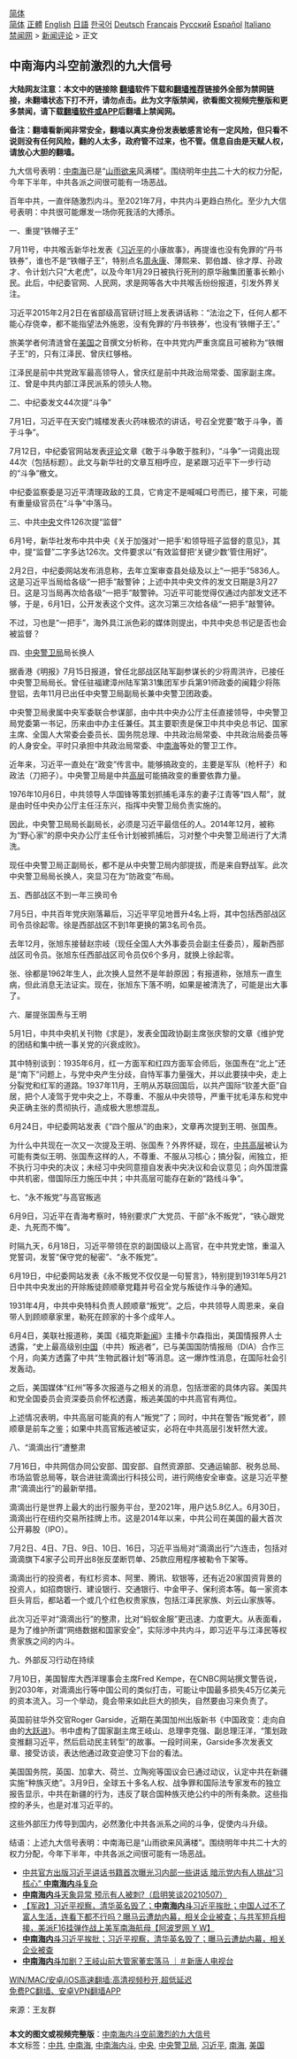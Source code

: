  <!-- 面包屑导航 --> <div class="breadcrumb"><!-- GTranslate: https://gtranslate.io/ -->  <div class="switcher notranslate">  <div class="selected">  <a href="#" onclick="return false;"> 简体</a>  </div>  <div class="option">  <a href="https://www.bannedbook.org" onclick="doGTranslate('zh-CN|zh-CN');jQuery('div.switcher div.selected a').html(jQuery(this).html());return false;" title="简体中文" class="nturl selected"> 简体</a>  <a href="https://www.bannedbook.org/zh-tw/" onclick="doGTranslate('zh-CN|zh-TW');jQuery('div.switcher div.selected a').html(jQuery(this).html());return false;" title="繁體中文" class="nturl"> 正體</a>  <a href="https://www.bannedbook.org/en/" onclick="doGTranslate('zh-CN|en');jQuery('div.switcher div.selected a').html(jQuery(this).html());return false;" title="English" class="nturl"> English</a>  <a href="https://www.bannedbook.org/ja/" onclick="doGTranslate('zh-CN|ja');jQuery('div.switcher div.selected a').html(jQuery(this).html());return false;" title="日本語" class="nturl"> 日語</a>  <a href="https://www.bannedbook.org/ko/" onclick="doGTranslate('zh-CN|ko');jQuery('div.switcher div.selected a').html(jQuery(this).html());return false;" title="한국어" class="nturl"> 한국어</a>  <a href="https://www.bannedbook.org/de/" onclick="doGTranslate('zh-CN|de');jQuery('div.switcher div.selected a').html(jQuery(this).html());return false;" title="Deutsch" class="nturl"> Deutsch</a>  <a href="https://www.bannedbook.org/fr/" onclick="doGTranslate('zh-CN|fr');jQuery('div.switcher div.selected a').html(jQuery(this).html());return false;" title="Français" class="nturl"> Français</a>  <a href="https://www.bannedbook.org/ru/" onclick="doGTranslate('zh-CN|ru');jQuery('div.switcher div.selected a').html(jQuery(this).html());return false;" title="Русский" class="nturl"> Русский</a>  <a href="https://www.bannedbook.org/es/" onclick="doGTranslate('zh-CN|es');jQuery('div.switcher div.selected a').html(jQuery(this).html());return false;" title="Español" class="nturl"> Español</a>  <a href="https://www.bannedbook.org/it/" onclick="doGTranslate('zh-CN|it');jQuery('div.switcher div.selected a').html(jQuery(this).html());return false;" title="Italiano" class="nturl"> Italiano</a>  </div>  </div>      <div class='breadcrumb-sub'><!-- Breadcrumb NavXT 6.3.0 --> <a href="https://www.bannedbook.org/" class="home">禁闻网</a> &gt; <a href="https://www.bannedbook.org/bnews/comments/" class="category">新闻评论</a> &gt; 正文</div></div><h2>中南海内斗空前激烈的九大信号</h2> <p class="notice"><b>大陆网友注意：本文中的链接除 <a href="https://github.com/bannedbook/fanqiang" >翻墙</a>软件下载和<a href="https://github.com/killgcd/justmysocks/blob/master/README.md">翻墙推荐</a>链接外全部为禁网链接，未翻墙状态下打不开，请勿点击。此为文字版禁闻，欲看图文视频完整版和更多禁闻，请下载<a href="https://github.com/bannedbook/fanqiang">翻墙软件或APP</a>后翻墙上禁闻网。</p><p>备注：翻墙看新闻非常安全，翻墙以真实身份发表敏感言论有一定风险，但只看不说则没有任何风险，翻的人太多，政府管不过来，也不管。信息自由是天赋人权，请放心大胆的翻墙。</b></p>  <div class="entry"> <p id="summary">九大信号表明：<a href="https://www.bannedbook.org/bnews/tag/%e4%b8%ad%e5%8d%97%e6%b5%b7/" class="st_tag internal_tag" rel="tag" title="标签 中南海 下的日志">中南海</a>已是“<span class='wp_keywordlink'><a href="https://www.bannedbook.org/forum11/topic603.html" title="我们告诉未来 第五集 山雨欲来" target="_blank">山雨欲来</a></span>风满楼”。围绕明年<a href="https://www.bannedbook.org/bnews/tag/%e4%b8%ad%e5%85%b1/" class="st_tag internal_tag" rel="tag" title="标签 中共 下的日志">中共</a>二十大的权力分配，今年下半年，中共各派之间很可能有一场恶战。</p> <p>百年中共，一直伴随激烈内斗。至2021年7月，中共内斗更趋白热化。至少九大信号表明：中共很可能爆发一场你死我活的大搏杀。</p> <p>一、重提“铁帽子王”</p> <p>7月11号，中共喉舌新华社发表《<a href="https://www.bannedbook.org/bnews/tag/%e4%b9%a0%e8%bf%91%e5%b9%b3/" class="st_tag internal_tag" rel="tag" title="标签 习近平 下的日志">习近平</a>的小康故事》，再提谁也没有免罪的“丹书铁券”，谁也不是“铁帽子王”，特别点名<span class='wp_keywordlink'><a href="https://www.bannedbook.org/forum2/topic2891.html" title="《周永康其人》《周永康传》" target="_blank">周永康</a></span>、薄熙来、郭伯雄、徐才厚、孙政才、令计划六只“大老虎”，以及今年1月29日被执行死刑的原华融集团董事长赖小民。此后，中纪委官网、人民网，求是网等各大中共喉舌纷纷报道，引发外界关注。</p> <p>习近平2015年2月2日在省部级高官研讨班上发表讲话称：“法治之下，任何人都不能心存侥幸，都不能指望法外施恩，没有免罪的‘丹书铁券’，也没有‘铁帽子王’。”</p> <p>旅美学者何清涟曾在<a href="https://www.bannedbook.org/bnews/tag/%e7%be%8e%e5%9b%bd/" class="st_tag internal_tag" rel="tag" title="标签 美国 下的日志">美国</a>之音撰文分析称，在中共党内严重贪腐且可被称为“铁帽子王”的，只有江泽民、曾庆红够格。</p> <p>江泽民是前中共党政军最高领导人，曾庆红是前中共政治局常委、国家副主席。江、曾是中共内部江泽民派系的领头人物。</p> <p>二、中纪委发文44次提“斗争”</p> <p>7月1日，习近平在天安门城楼发表火药味极浓的讲话，号召全党要“敢于斗争，善于斗争”。</p> <p>7月12日，中纪委官网站发表<span class='wp_keywordlink_affiliate'><a href="https://www.bannedbook.org/bnews/comments/" title="新闻评论" target="_blank">评论</a></span>文章《敢于斗争敢于胜利》，“斗争”一词竟出现44次（包括标题）。此文与新华社的文章互相呼应，是紧跟习近平下一步行动的“斗争”檄文。</p> <p>中纪委监察委是习近平清理政敌的工具，它肯定不是喊喊口号而已，接下来，可能有重量级官员在“斗争”中落马。</p> <p>三、中共<a href="https://www.bannedbook.org/bnews/tag/%E4%B8%AD%E5%A4%AE/" class="st_tag internal_tag" rel="tag" title="标签 中央 下的日志">中央</a>文件126次提“监督”</p> <p>6月1号，新华社发布中共中央《关于加强对‘一把手’和领导班子监督的意见》，其中，提“监督”二字多达126次。文件要求以“有效监督把‘关键少数’管住用好”。</p>  <p>2月2日，中纪委网站发布消息称，去年立案审查县处级及以上“一把手”5836人。这是习近平当局给各级“一把手”敲警钟；上述中共中央文件的发文日期是3月27日。这是习当局再次给各级“一把手”敲警钟。习近平可能觉得仅通过内部发文还不够，于是，6月1日，公开发表这个文件。这次习第三次给各级“一把手”敲警钟。</p> <p>不过，习也是“一把手”，海外具江派色彩的媒体则提出，中共中央总书记是否也会被监督？</p> <p>四、<a href="https://www.bannedbook.org/bnews/tag/%e4%b8%ad%e5%a4%ae%e8%ad%a6%e5%8d%ab%e5%b1%80/" class="st_tag internal_tag" rel="tag" title="标签 中央警卫局 下的日志">中央警卫局</a>局长换人</p> <p>据香港《明报》7月15日报道，曾任北部战区陆军副参谋长的少将周洪许，已接任中央警卫局局长。曾任驻福建漳州陆军第31集团军步兵第91师政委的闽籍少将陈登铝，去年11月已出任中央警卫局副局长兼中央警卫团政委。</p> <p>中央警卫局隶属中央军委联合参谋部，由中共中央办公厅主任直接领导，中央警卫局党委第一书记，历来由中办主任兼任。其主要职责是保卫中共中央总书记、国家主席、全国人大常委会委员长、国务院总理、中共政治局常委、中共政治局委员等的人身安全。平时只承担中共政治局常委、中<a href="https://www.bannedbook.org/bnews/tag/%e5%8d%97%e6%b5%b7/" class="st_tag internal_tag" rel="tag" title="标签 南海 下的日志">南海</a>等处的警卫工作。</p> <p>近年来，习近平一直处在“政变”传言中。能够搞政变的，主要是军队（枪杆子）和政法（刀把子）。中央警卫局是中共<span class='wp_keywordlink_affiliate'><a href="https://www.bannedbook.org/bnews/ccpdope/" title="中共高层内幕" target="_blank">高层</a></span>可能搞政变的重要依靠力量。</p> <p>1976年10月6日，中共领导人华国锋等策划抓捕毛泽东的妻子江青等“四人帮”，就是由时任中央办公厅主任汪东兴，指挥中央警卫局负责实施的。</p> <p>因此，中央警卫局局长副局长，必须是习近平最信任的人。2014年12月，被称为“野心家”的原中央办公厅主任令计划被抓捕后，习对整个中央警卫局进行了大清洗。</p> <p>现任中央警卫局正副局长，都不是从中央警卫局内部提拔，而是来自野战军。此次中央警卫局局长换人，突显习在为“防政变”布局。</p> <p>五、西部战区不到一年三换司令</p> <p>7月5日，中共百年党庆刚落幕后，习近平罕见地晋升4名上将，其中包括西部战区司令员徐起零。徐是西部战区不到1年更换的第3名司令员。</p> <p>去年12月，张旭东接替赵宗岐（现任全国人大外事委员会副主任委员），履新西部战区司令员。张旭东任西部战区司令员仅6个多月，就换上徐起零。</p> <p>张、徐都是1962年生人，此次换人显然不是年龄原因；有报道称，张旭东一直生病，但此消息无法证实。现在，张旭东下落不明，如果是被清洗了，可能是出大事了。</p>  <p>六、屡提张国焘与王明</p> <p>5月1日，中共中央机关刊物《求是》，发表全国政协副主席张庆黎的文章《维护党的团结和集中统一事关党的兴衰成败》。</p> <p>其中特别谈到：1935年6月，红一方面军和红四方面军会师后，张国焘在“北上”还是“南下”问题上，与党中央产生分歧，自恃军事力量强大，并以此要挟中央，走上分裂党和红军的道路。1937年11月，王明从苏联回国后，以共产国际“钦差大臣”自居，把个人凌驾于党中央之上，不尊重、不服从中央领导，严重干扰毛泽东和党中央正确主张的贯彻执行，造成极大思想混乱。</p> <p>6月24日，中纪委网站发表《“四个服从”的由来》，文章再次提到王明、张国焘。</p> <p>为什么中共现在一次又一次提及王明、张国焘？外界怀疑，现在，<span class='wp_keywordlink_affiliate'><a href="https://www.bannedbook.org/bnews/ccpdope/" title="中共高层" target="_blank">中共高层</a></span>被认为可能有类似王明、张国焘这样的人，不尊重、不服从习核心；搞分裂，闹独立，拒不执行习中央的决议；未经习中央同意擅自发表中央决议和会议意见；向外国泄露中共机密，借国际压力施压中共；中共高层可能存在新的“路线斗争”。</p> <p>七、“永不叛党”与高官叛逃</p> <p>6月9日，习近平在青海考察时，特别要求广大党员、干部“永不叛党”，“铁心跟党走、九死而不悔”。</p> <p>时隔九天，6月18日，习近平带领在京的副国级以上高官，在中共党史馆，重温入党誓词，发誓“保守党的秘密”、“永不叛党”。</p> <p>6月19日，中纪委网站发表《永不叛党不仅仅是一句誓言》，特别提到1931年5月21日中共中央发出的开除叛徒顾顺章党籍并号召全党与叛徒作斗争的通知。</p> <p>1931年4月，中共中央特科负责人顾顺章“叛党”。之后，中共领导人周恩来，亲自带人到顾顺章家里，勒死在顾家的十多个成年人。</p> <p>6月4日，美联社报道称，美国《福克斯<span class='wp_keywordlink_affiliate'><a href="https://www.bannedbook.org/" title="新闻">新闻</a></span>》主播卡尔森指出，美国情报界人士透露，“史上最高级别<span class='wp_keywordlink_affiliate'><a href="https://www.bannedbook.org/" title="中国" target="_blank">中国</a></span>（中共）叛逃者”，已与美国国防情报局（DIA）合作三个月，向美方透露了中共“生物武器计划”等消息。这一爆炸性消息，在国际社会引发轰动。</p> <p>之后，美国媒体“红州”等多次报道与之相关的消息，包括泄密的具体内容。美国共和党全国委员会资深委员俞怀松透露，叛逃美国的中共高官有两位。</p> <p>上述情况表明，中共高层可能真的有人“叛党”了；同时，中共在警告“叛党者”，顾顺章是前车之鉴；如果中共高官叛逃被证实，必将在中共高层引发轩然大波。</p>  <p>八、“滴滴出行”遭整肃</p> <p>7月16日，中共网信办同公安部、国安部、自然资源部、交通运输部、税务总局、市场监管总局等，联合进驻滴滴出行科技公司，进行网络安全审查。这是习近平整肃“滴滴出行”的最新举措。</p> <p>滴滴出行是世界上最大的出行服务平台，至2021年，用户达5.8亿人。6月30日，滴滴出行在纽约交易所挂牌上市。这是2014年以来，中共公司在美国的最大首次公开募股（IPO）。</p> <p>7月2日、4日、7日、9日、10日、16日，习近平当局对“滴滴出行”六连击，包括对滴滴旗下4家子公司开出8张反垄断罚单、25款应用程序被勒令下架等。</p> <p>滴滴出行的投资者，有红杉资本、阿里、腾讯、软银等，还有近20家国资背景的投资人，如招商银行、建设银行、交通银行、中金甲子、保利资本等。每一家资本巨头背后，都站着一个或几个红色权贵家族，包括江泽民家族、刘云山家族等。</p> <p>此次习近平对“滴滴出行”的整肃，比对“蚂蚁金服”更迅速、力度更大。从表面看，是为了维护所谓“网络数据和国家安全”，实际涉中共内斗，即习近平与江泽民等权贵家族之间的内斗。</p> <p>九、外部反习行动在持续</p> <p>7月10日，美国智库大西洋理事会主席Fred Kempe，在CNBC网站撰文警告说，到2030年，对滴滴出行等中国公司的类似打击，可能让中国最多损失45万亿美元的资本流入。习一个举动，竟会带来如此巨大的损失，自然要由习来负责了。</p> <p>英国前驻华外交官Roger Garside，近期在美国加州出版新书《中国政变：走向自由的<span class='wp_keywordlink'><a href="https://www.bannedbook.org/forum2/topic242.html" title="大跃进亲历记" target="_blank">大跃进</a></span>》。书中虚构了国家副主席王岐山、总理李克强、副总理汪洋，“策划政变推翻习近平，然后启动民主转型”的故事。一段时间来，Garside多次发表文章、接受访谈，表达他通过政变迫使习下台的看法。</p> <p>美国国务院，英国、加拿大、荷兰、立陶宛等国议会已通过动议，认定中共在新疆实施“种族灭绝”。3月9日，全球五十多名人权、战争罪和国际法专家发布的独立报告显示，中共在新疆的行为，违反了联合国种族灭绝公约中的所有条款。这些指控的矛头，也是对准习近平的。</p> <p>这些外部压力传导到国内，必然激化中共各派系之间的斗争，促使内斗升级。</p> <p>结语：上述九大信号表明：中南海已是“山雨欲来风满楼”。围绕明年中共二十大的权力分配，今年下半年，中共各派之间很可能有一场恶战。</p> <ul class='op-related-articles' title='相关阅读'> <li><a href='https://www.bannedbook.org/bnews/bannedvideo/20210715/1587203.html' target='_blank'>中共官方出版习近平讲话书籍首次曝光习内部一些讲话 暗示党内有人挑战“习核心” <b>中南海内斗</b>复杂</a></li> <li><a href='https://www.bannedbook.org/bnews/bannedvideo/20210507/1541564.html' target='_blank'><b>中南海内斗</b>天象异常 预示有人被刺?（启明笑谈20210507）</a></li> <li><a href='https://www.bannedbook.org/bnews/bannedvideo/20210420/1530097.html' target='_blank'>【军政】习近平视察，清华英名毁了；<b>中南海内斗</b>习近平挨批；中国人过不了富人生活，连看下都不行吗？曝马云遭劫内幕，相关企业被查；与共军短兵相接，美派F16挂弹作战上美军南海航母【阿波罗网 Y W】</a></li> <li><a href='https://www.bannedbook.org/bnews/cnnews/20210420/1530096.html' target='_blank'><b>中南海内斗</b>习近平挨批；习近平视察，清华英名毁了；曝马云遭劫内幕，相关企业被查</a></li> <li><a href='https://www.bannedbook.org/bnews/bannedvideo/20210415/1526647.html' target='_blank'><b>中南海内斗</b>加剧？王岐山前大管家董宏落马 ｜＃新唐人电视台</a></li> </ul> <p class="texttj"> <a href="https://github.com/bannedbook/fanqiang/wiki/V2ray%E6%9C%BA%E5%9C%BA" target="_blank">WIN/MAC/安卓/iOS高速翻墙:高清视频秒开,超低延迟</a><br/> <a href="https://github.com/bannedbook/fanqiang/wiki/%E7%A6%81%E9%97%BB%E7%BD%91%E5%AE%89%E5%8D%93%E7%BF%BB%E5%A2%99%E6%96%B0%E9%97%BBAPP" target="_blank">免费PC翻墙、安卓VPN翻墙APP</a></p> <p> 来源：王友群 </p><a name='sharetosocial'></a>  <div style="margin-bottom:5px;padding-bottom:5px;clear:both"> <div id="archive-pix-1" class="banner-ads"> <!-- AuctionX Display platform tag START --> <div id="26318x728x90x621x_ADSLOT2" clicktrack="%%CLICK_URL_ESC%%"></div> <!-- AuctionX Display platform tag END --> </div> <div id="archive-pix-2" class="banner-ads"> <!-- AuctionX Display platform tag START --> <div id="26315x300x250x621x_ADSLOT2" clicktrack="%%CLICK_URL_ESC%%"></div> <!-- AuctionX Display platform tag END --> </div> </div>    <div id="archive-pix-1" class="banner-ads"> <!-- AuctionX Display platform tag START --> <div id="26318x728x90x621x_ADSLOT3" clicktrack="%%CLICK_URL_ESC%%"></div> <!-- AuctionX Display platform tag END --> </div> <div><b>本文的图文或视频完整版</b>：<a href='https://www.bannedbook.org/bnews/comments/20210717/1589099.html'>中南海内斗空前激烈的九大信号</a></div>  </div><!--END ENTRY--> <div class="postfooter"> <div>本文标签：<a href="https://www.bannedbook.org/bnews/tag/%e4%b8%ad%e5%85%b1/" rel="tag">中共</a>, <a href="https://www.bannedbook.org/bnews/tag/%e4%b8%ad%e5%8d%97%e6%b5%b7/" rel="tag">中南海</a>, <a href="https://www.bannedbook.org/bnews/tag/%E4%B8%AD%E5%8D%97%E6%B5%B7%E5%86%85%E6%96%97/" rel="tag">中南海内斗</a>, <a href="https://www.bannedbook.org/bnews/tag/%E4%B8%AD%E5%A4%AE/" rel="tag">中央</a>, <a href="https://www.bannedbook.org/bnews/tag/%e4%b8%ad%e5%a4%ae%e8%ad%a6%e5%8d%ab%e5%b1%80/" rel="tag">中央警卫局</a>, <a href="https://www.bannedbook.org/bnews/tag/%e4%b9%a0%e8%bf%91%e5%b9%b3/" rel="tag">习近平</a>, <a href="https://www.bannedbook.org/bnews/tag/%e5%8d%97%e6%b5%b7/" rel="tag">南海</a>, <a href="https://www.bannedbook.org/bnews/tag/%e7%be%8e%e5%9b%bd/" rel="tag">美国</a></div>  </div><!--END POSTFOOTER--> 